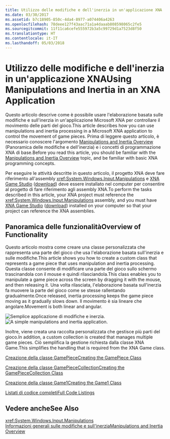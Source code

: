 ```yaml
---
title: Utilizzo delle modifiche e dell'inerzia in un'applicazione XNA
ms.date: 03/30/2017
ms.assetid: b7c18905-850c-4da4-8977-a074406a4263
ms.openlocfilehash: 78deee127f43aac71a1a4daaab808598065c2fe5
ms.sourcegitcommit: 11f11ca6cefe555972b3a5c99729d1a7523d8f50
ms.translationtype: HT
ms.contentlocale: it-IT
ms.lasthandoff: 05/03/2018
---
```

# <a name="using-manipulations-and-inertia-in-an-xna-application"></a><span data-ttu-id="2b7a1-102">Utilizzo delle modifiche e dell'inerzia in un'applicazione XNA</span><span class="sxs-lookup"><span data-stu-id="2b7a1-102">Using Manipulations and Inertia in an XNA Application</span></span>
<span data-ttu-id="2b7a1-103">Questo articolo descrive come è possibile usare l'elaborazione basata sulle modifiche e sull'inerzia in un'applicazione Microsoft XNA per controllare il movimento delle parti del gioco.</span><span class="sxs-lookup"><span data-stu-id="2b7a1-103">This article describes how you can use manipulations and inertia processing in a Microsoft XNA application to control the movement of game pieces.</span></span> <span data-ttu-id="2b7a1-104">Prima di leggere questo articolo, è necessario conoscere l'argomento [Manipulations and Inertia Overview](../../../docs/framework/common-client-technologies/manipulations-and-inertia-overview.md) (Panoramica delle modifiche e dell'inerzia) e i concetti di programmazione XNA di base.</span><span class="sxs-lookup"><span data-stu-id="2b7a1-104">Before you read this article, you should be familiar with the [Manipulations and Inertia Overview](../../../docs/framework/common-client-technologies/manipulations-and-inertia-overview.md) topic, and be familiar with basic XNA programming concepts.</span></span>  
  
 <span data-ttu-id="2b7a1-105">Per eseguire le attività descritte in questo articolo, il progetto XNA deve fare riferimento all'assembly <xref:System.Windows.Input.Manipulations> e [XNA Game Studio](http://msdn.microsoft.com/library/bb200104.aspx) ([download](http://www.microsoft.com/downloads/details.aspx?FamilyId=7D70D6ED-1EDD-4852-9883-9A33C0AD8FEE&displaylang=en)) deve essere installato nel computer per consentire al progetto di fare riferimento agli assembly XNA.</span><span class="sxs-lookup"><span data-stu-id="2b7a1-105">To perform the tasks described in this article, your XNA project must reference the <xref:System.Windows.Input.Manipulations> assembly, and you must have [XNA Game Studio](http://msdn.microsoft.com/library/bb200104.aspx) ([download](http://www.microsoft.com/downloads/details.aspx?FamilyId=7D70D6ED-1EDD-4852-9883-9A33C0AD8FEE&displaylang=en)) installed on your computer so that your project can reference the XNA assemblies.</span></span>  
  
## <a name="overview-of-functionality"></a><span data-ttu-id="2b7a1-106">Panoramica delle funzionalità</span><span class="sxs-lookup"><span data-stu-id="2b7a1-106">Overview of Functionality</span></span>  
 <span data-ttu-id="2b7a1-107">Questo articolo mostra come creare una classe personalizzata che rappresenta una parte del gioco che usa l'elaborazione basata sull'inerzia e sulle modifiche.</span><span class="sxs-lookup"><span data-stu-id="2b7a1-107">This article shows you how to create a custom class that represents a game piece that uses manipulation and inertia processing.</span></span> <span data-ttu-id="2b7a1-108">Questa classe consente di modificare una parte del gioco sullo schermo trascinandola con il mouse e quindi rilasciandola.</span><span class="sxs-lookup"><span data-stu-id="2b7a1-108">This class enables you to manipulate a game piece across the screen by dragging it with the mouse, and then releasing it.</span></span> <span data-ttu-id="2b7a1-109">Una volta rilasciata, l'elaborazione basata sull'inerzia fa muovere la parte del gioco come se stesse rallentando gradualmente.</span><span class="sxs-lookup"><span data-stu-id="2b7a1-109">Once released, inertia processing keeps the game piece moving as it gradually slows down.</span></span> <span data-ttu-id="2b7a1-110">Il movimento è sia lineare che angolare.</span><span class="sxs-lookup"><span data-stu-id="2b7a1-110">Movement is both linear and angular.</span></span>  
  
 <span data-ttu-id="2b7a1-111">![Semplice applicazione di modifiche e inerzia.](../../../docs/framework/common-client-technologies/media/ndp-gamexna.jpg "NDP_GameXna")</span><span class="sxs-lookup"><span data-stu-id="2b7a1-111">![A simple manipulations and inertia application.](../../../docs/framework/common-client-technologies/media/ndp-gamexna.jpg "NDP_GameXna")</span></span>  
  
 <span data-ttu-id="2b7a1-112">Inoltre, viene creata una raccolta personalizzata che gestisce più parti del gioco.</span><span class="sxs-lookup"><span data-stu-id="2b7a1-112">In addition, a custom collection is created that manages multiple game pieces.</span></span> <span data-ttu-id="2b7a1-113">Ciò semplifica la gestione richiesta dalla classe XNA Game.</span><span class="sxs-lookup"><span data-stu-id="2b7a1-113">This simplifies the handling that is required from the XNA Game class.</span></span>  
  
 [<span data-ttu-id="2b7a1-114">Creazione della classe GamePiece</span><span class="sxs-lookup"><span data-stu-id="2b7a1-114">Creating the GamePiece Class</span></span>](../../../docs/framework/common-client-technologies/creating-the-gamepiece-class.md)  
  
 [<span data-ttu-id="2b7a1-115">Creazione della classe GamePieceCollection</span><span class="sxs-lookup"><span data-stu-id="2b7a1-115">Creating the GamePieceCollection Class</span></span>](../../../docs/framework/common-client-technologies/creating-the-gamepiececollection-class.md)  
  
 [<span data-ttu-id="2b7a1-116">Creazione della classe Game1</span><span class="sxs-lookup"><span data-stu-id="2b7a1-116">Creating the Game1 Class</span></span>](../../../docs/framework/common-client-technologies/creating-the-game1-class.md)  
  
 [<span data-ttu-id="2b7a1-117">Listati di codice completi</span><span class="sxs-lookup"><span data-stu-id="2b7a1-117">Full Code Listings</span></span>](../../../docs/framework/common-client-technologies/full-code-listings.md)  
  
## <a name="see-also"></a><span data-ttu-id="2b7a1-118">Vedere anche</span><span class="sxs-lookup"><span data-stu-id="2b7a1-118">See Also</span></span>  
 <xref:System.Windows.Input.Manipulations>  
 [<span data-ttu-id="2b7a1-119">Informazioni generali sulle modifiche e sull'inerzia</span><span class="sxs-lookup"><span data-stu-id="2b7a1-119">Manipulations and Inertia Overview</span></span>](../../../docs/framework/common-client-technologies/manipulations-and-inertia-overview.md)
